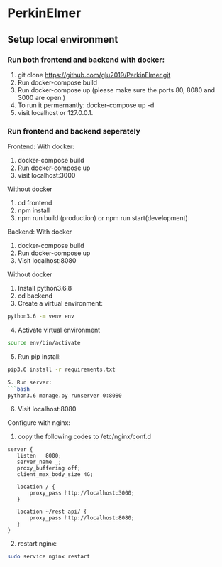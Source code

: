 # PerkinElmer

## Setup local environment

### Run both frontend and backend with docker:

1. git clone https://github.com/glu2019/PerkinElmer.git
2. Run docker-compose build
3. Run docker-compose up (please make sure the ports 80, 8080 and 3000 are open.)
4. To run it permernantly: docker-compose up -d
4. visit localhost or 127.0.0.1. 

### Run frontend and backend seperately

Frontend:
With docker:
1. docker-compose build
2. Run docker-compose up
3. visit localhost:3000

Without docker
1. cd frontend
2. npm install
3. npm run build (production) or npm run start(development)

Backend:
With docker
1. docker-compose build
2. Run docker-compose up
3. Visit localhost:8080

Without docker
1. Install python3.6.8
2. cd backend
3. Create a virtual environment:
```bash
python3.6 -m venv env
```
4. Activate virtual environment
```bash
source env/bin/activate
```
5. Run pip install:
```bash
pip3.6 install -r requirements.txt 

5. Run server:
```bash
python3.6 manage.py runserver 0:8080
```
6. Visit localhost:8080

Configure with nginx: 
1. copy the following codes to /etc/nginx/conf.d

```
server {
   listen   8000;
   server_name _;
   proxy_buffering off;
   client_max_body_size 4G;
	
   location / {
       proxy_pass http://localhost:3000;
   }

   location ~/rest-api/ {
       proxy_pass http://localhost:8080;
   }
}
```
2. restart nginx:
```bash
sudo service nginx restart
```